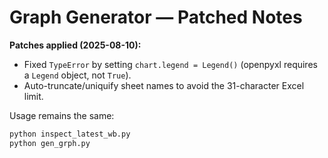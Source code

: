 # Graph Generator — Patched Notes

**Patches applied (2025-08-10):**
- Fixed `TypeError` by setting `chart.legend = Legend()` (openpyxl requires a `Legend` object, not `True`).
- Auto-truncate/uniquify sheet names to avoid the 31-character Excel limit.

Usage remains the same:
```bash
python inspect_latest_wb.py
python gen_grph.py
```
